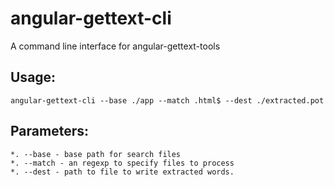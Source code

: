 angular-gettext-cli
===================

A command line interface for angular-gettext-tools

## Usage:

`angular-gettext-cli --base ./app --match .html$ --dest ./extracted.pot`

## Parameters:
    *. --base - base path for search files
    *. --match - an regexp to specify files to process
    *. --dest - path to file to write extracted words.
